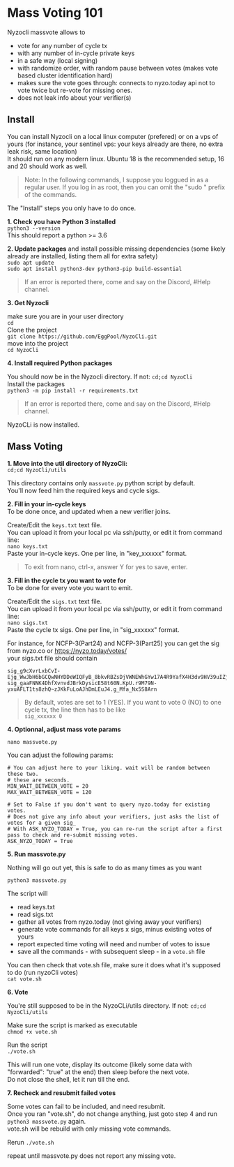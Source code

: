 # Mass Voting 101

Nyzocli massvote allows to

- vote for any number of cycle tx
- with any number of in-cycle private keys
- in a safe way (local signing)
- with randomize order, with random pause between votes (makes vote based cluster identification hard)
- makes sure the vote goes through: connects to nyzo.today api not to vote twice but re-vote for missing ones.
- does not leak info about your verifier(s)

## Install

You can install Nyzocli on a local linux computer (prefered) or on a vps of yours (for instance, your sentinel vps: your keys already are there, no extra leak risk, same location)  
It should run on any modern linux. Ubuntu 18 is the recommended setup, 16 and 20 should work as well.

> Note: In the following commands, I suppose you loggued in as a regular user. If you log in as root, then you can omit the "sudo " prefix of the commands.

The "Install" steps you only have to do once.

**1. Check you have Python 3 installed**  
`python3 --version`  
This should report a python >= 3.6

**2. Update packages** and install possible missing dependencies (some likely already are installed, listing them all for extra safety)  
`sudo apt update`  
`sudo apt install python3-dev python3-pip build-essential`

> If an error is reported there, come and say on the Discord, #Help channel.

**3. Get Nyzocli**

make sure you are in your user directory  
`cd`  
Clone the project  
`git clone https://github.com/EggPool/NyzoCli.git`  
move into the project   
`cd NyzoCli`

**4. Install required Python packages**

You should now be in the Nyzocli directory. If not: `cd;cd NyzoCli`  
Install the packages  
`python3 -m pip install -r requirements.txt`

> If an error is reported there, come and say on the Discord, #Help channel.


NyzoCLi is now installed.

## Mass Voting

**1. Move into the util directory of NyzoCli:**  
`cd;cd NyzoCli/utils` 

This directory contains only `massvote.py` python script by default.  
You'll now feed him the required keys and cycle sigs.

**2. Fill in your in-cycle keys**  
To be done once, and updated when a new verifier joins.

Create/Edit the `keys.txt` text file.  
You can upload it from your local pc via ssh/putty, or edit it from command line:  
`nano keys.txt`  
Paste your in-cycle keys. One per line, in "key_xxxxxx" format.  
> To exit from nano, ctrl-x, answer Y for yes to save, enter.

**3. Fill in the cycle tx you want to vote for**  
To be done for every vote you want to emit.

Create/Edit the `sigs.txt` text file.  
You can upload it from your local pc via ssh/putty, or edit it from command line:  
`nano sigs.txt`  
Paste the cycle tx sigs. One per line, in "sig_xxxxxx" format.  

For instance, for NCFP-3(Part24) and NCFP-3(Part25) you can get the sig from nyzo.co or https://nyzo.today/votes/  
your sigs.txt file should contain  
```
sig_g9cXvrLxbCvI-Ejg_WwJbH6bGCQwNHYDDeWIQFyB_8bkvRBZsDjVWNEWhGYw17A4R9YafX4H3dv9HV39uIZjpgE~aNse
sig_gaaFNNK4DhfXvnvdJBrkDysicE58t60N.KpU.r9M79N-yxuAFLT1ts8zhQ~zJKkFuLoAJhDmLEuJ4.g_Mfa_Nx5S8Arn
```

> By default, votes are set to 1 (YES). If you want to vote 0 (NO) to one cycle tx, the line then has to be like  
> `sig_xxxxxx 0`

**4. Optionnal, adjust mass vote params**  

`nano massvote.py`  

You can adjust the following params:
```
# You can adjust here to your liking. wait will be random between these two.
# these are seconds.
MIN_WAIT_BETWEEN_VOTE = 20
MAX_WAIT_BETWEEN_VOTE = 120

# Set to False if you don't want to query nyzo.today for existing votes.
# Does not give any info about your verifiers, just asks the list of votes for a given sig_
# With ASK_NYZO_TODAY = True, you can re-run the script after a first pass to check and re-submit missing votes.
ASK_NYZO_TODAY = True
```

**5. Run massvote.py**  

Nothing will go out yet, this is safe to do as many times as you want

`python3 massvote.py`

The script will 
- read keys.txt
- read sigs.txt
- gather all votes from nyzo.today (not giving away your verifiers)
- generate vote commands for all keys x sigs, minus existing votes of yours
- report expected time voting will need and number of votes to issue
- save all the commands - with subsequent sleep - in a `vote.sh` file

You can then check that vote.sh file, make sure it does what it's supposed to do (run nyzoCli votes)  
`cat vote.sh`

**6. Vote**

You're still supposed to be in the NyzoCLi/utils directory. If not: `cd;cd NyzoCli/utils`   

Make sure the script is marked as executable  
`chmod +x vote.sh`

Run the script  
`./vote.sh`

This will run one vote, display its outcome (likely some data with "forwarded": "true" at the end) then sleep before the next vote.  
Do not close the shell, let it run till the end.

**7. Recheck and resubmit failed votes**  

Some votes can fail to be included, and need resubmit.  
Once you ran "vote.sh", do not change anything, just goto step 4 and run `python3 massvote.py` again.  
vote.sh will be rebuild with only missing vote commands.

Rerun `./vote.sh`

repeat until massvote.py does not report any missing vote.


